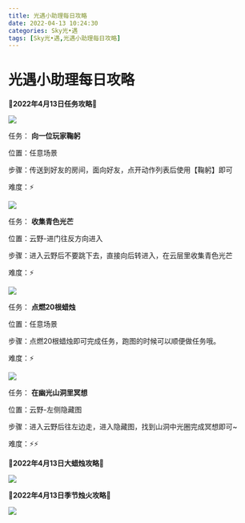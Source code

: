 ```yaml
---
title: 光遇小助理每日攻略
date: 2022-04-13 10:24:30
categories: Sky光•遇
tags: [Sky光•遇,光遇小助理每日攻略]
---
```

# 光遇小助理每日攻略
**🌊2022年4月13日任务攻略🌊**

![](https://ok.166.net/reunionpub/ds/kol/20220413/000329-del6ir1ucs.png)

任务： **向一位玩家鞠躬**

位置：任意场景

步骤：传送到好友的房间，面向好友，点开动作列表后使用【鞠躬】即可

难度：⚡

![](https://ok.166.net/reunionpub/ds/kol/20220413/000403-h24tbmpleu.png)

任务： **收集青色光芒**

位置：云野-进门往反方向进入

步骤：进入云野后不要跳下去，直接向后转进入，在云层里收集青色光芒

难度：⚡

![](https://ok.166.net/reunionpub/ds/kol/20220413/000428-13jdlg4vak.png)

任务： **点燃20根蜡烛**

位置：任意场景

步骤：点燃20根蜡烛即可完成任务，跑图的时候可以顺便做任务哦。

难度：⚡

![](https://ok.166.net/reunionpub/ds/kol/20220413/000509-smc871vfkg.png)

任务： **在幽光山洞里冥想**

位置：云野-左侧隐藏图

步骤：进入云野后往左边走，进入隐藏图，找到山洞中光圈完成冥想即可~

难度：⚡⚡

 **🌊2022年4月13日大蜡烛攻略🌊**

![](https://ok.166.net/reunionpub/ds/kol/20220413/000707-2n4dzumk50.png)

 **🌊2022年4月13日季节烛火攻略🌊**

![](https://ok.166.net/reunionpub/ds/kol/20220413/000959-96ho32b7cw.png)

  

  

  

